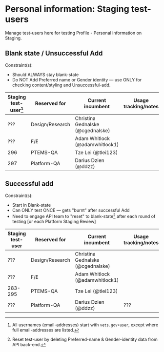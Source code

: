 # Personal information: Staging test-users

Manage test-users here for testing Profile - Personal information on Staging.

## Blank state / Unsuccessful Add

Constraint(s):

- Should ALWAYS stay blank-state
- Do NOT Add Preferred name or Gender identity &mdash; use ONLY for checking content/styling and Unsuccessful-add.

| Staging test-user[^1] | Reserved for | Current incumbent | Usage tracking/notes |
| --- | --- | --- | --- |
| ??? | Design/Research | Christina Gednalske (@cgednalske) |  |
| ??? | F/E | Adam Whitlock (@adamwhitlock1) |  |
| 296 | PTEMS-QA | Tze Lei (@tlei123) |  |
| 297 | Platform-QA | Darius Dzien (@ddzz) |  |

## Successful add

Constraint(s):

- Start in Blank-state
- Can ONLY test ONCE &mdash; gets "burnt" after successful Add
- Need to engage API team to "reset" to blank-state[^2] after each round of testing [or each Platform Staging Review]

| Staging test-user | Reserved for | Current incumbent | Usage tracking/notes |
| --- | --- | --- | --- |
| ??? | Design/Research | Christina Gednalske (@cgednalske) |  |
| ??? | F/E | Adam Whitlock (@adamwhitlock1) |  |
| 283-295 | PTEMS-QA | Tze Lei (@tlei123) |  |
| ??? | Platform-QA | Darius Dzien (@ddzz) | ??? |



[^1]: All usernames (email-addresses) start with `vets.gov+user`, except where full email-addresses are listed.
[^2]: Reset test-user by deleting Preferred-name & Gender-identity data from API back-end.

